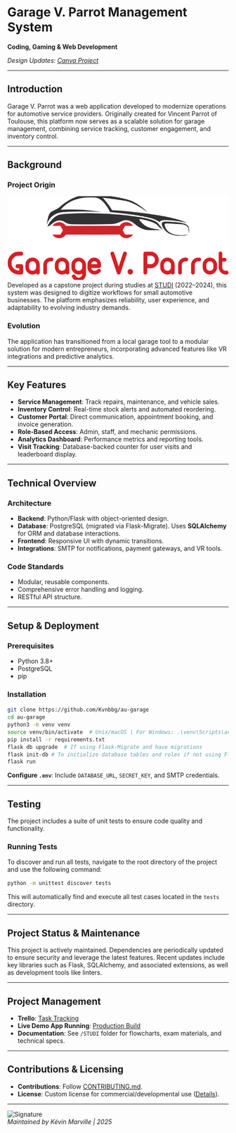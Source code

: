 # Garage V. Parrot Management System  
**Coding, Gaming & Web Development**  
 
*Design Updates: [Canva Project](https://www.canva.com/design/DAGgJLt8Om8/ZPXG_N-ZqK2XL1trXlw2_g/edit?utm_content=DAGgJLt8Om8&utm_campaign=designshare&utm_medium=link2&utm_source=sharebutton)*  

---

## Introduction  
Garage V. Parrot was a web application developed to modernize operations for automotive service providers. Originally created for Vincent Parrot of Toulouse, this platform now serves as a scalable solution for garage management, combining service tracking, customer engagement, and inventory control.  

---

## Background  
### Project Origin  
![Logo](https://github.com/Kvnbbg/au-garage/blob/main/app/static/images/logo.png)  
Developed as a capstone project during studies at [STUDI](https://studi.com) (2022–2024), this system was designed to digitize workflows for small automotive businesses. The platform emphasizes reliability, user experience, and adaptability to evolving industry demands.  

### Evolution  
The application has transitioned from a local garage tool to a modular solution for modern entrepreneurs, incorporating advanced features like VR integrations and predictive analytics.  

---

## Key Features  
- **Service Management**: Track repairs, maintenance, and vehicle sales.  
- **Inventory Control**: Real-time stock alerts and automated reordering.  
- **Customer Portal**: Direct communication, appointment booking, and invoice generation.  
- **Role-Based Access**: Admin, staff, and mechanic permissions.  
- **Analytics Dashboard**: Performance metrics and reporting tools.
- **Visit Tracking**: Database-backed counter for user visits and leaderboard display.

---

## Technical Overview  
### Architecture  
- **Backend**: Python/Flask with object-oriented design.  
- **Database**: PostgreSQL (migrated via Flask-Migrate). Uses **SQLAlchemy** for ORM and database interactions.
- **Frontend**: Responsive UI with dynamic transitions.  
- **Integrations**: SMTP for notifications, payment gateways, and VR tools.  

### Code Standards  
- Modular, reusable components.  
- Comprehensive error handling and logging.  
- RESTful API structure.  

---

## Setup & Deployment  
### Prerequisites  
- Python 3.8+  
- PostgreSQL  
- pip  

### Installation  
```bash  
git clone https://github.com/Kvnbbg/au-garage  
cd au-garage  
python3 -m venv venv  
source venv/bin/activate  # Unix/macOS | For Windows: .\venv\Scripts\activate  
pip install -r requirements.txt  
flask db upgrade  # If using Flask-Migrate and have migrations
flask init-db # To initialize database tables and roles if not using Flask-Migrate or for first setup
flask run  
```  
**Configure `.env`**: Include `DATABASE_URL`, `SECRET_KEY`, and SMTP credentials.  

---

## Testing
The project includes a suite of unit tests to ensure code quality and functionality.

### Running Tests
To discover and run all tests, navigate to the root directory of the project and use the following command:
```bash
python -m unittest discover tests
```
This will automatically find and execute all test cases located in the `tests` directory.

---

## Project Status & Maintenance
This project is actively maintained. Dependencies are periodically updated to ensure security and leverage the latest features. Recent updates include key libraries such as Flask, SQLAlchemy, and associated extensions, as well as development tools like linters.

---

## Project Management  
- **Trello**: [Task Tracking](https://trello.com/b/eR2X9dfh)  
- **Live Demo App Running**: [Production Build](https://web-production-d728.up.railway.app/)  
- **Documentation**: See `/STUDI` folder for flowcharts, exam materials, and technical specs.  

---

## Contributions & Licensing  
- **Contributions**: Follow [CONTRIBUTING.md](https://github.com/Kvnbbg/au-garage/CONTRIBUTING.md).  
- **License**: Custom license for commercial/developmental use ([Details](https://github.com/Kvnbbg/au-garage/LICENSE)).  

--- 

![Signature](https://i.imgur.com/wmxtaI7.jpg)  
*Maintained by Kévin Marville | 2025*
